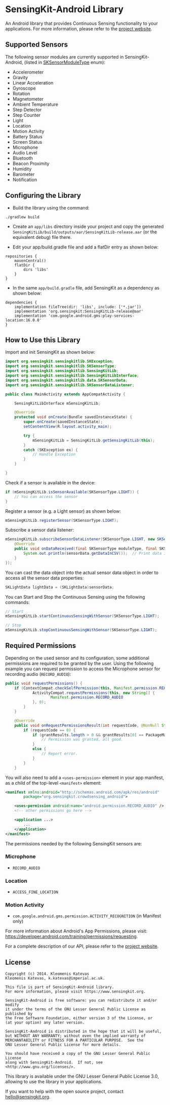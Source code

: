 # SensingKit-Android Library

An Android library that provides Continuous Sensing functionality to your applications. For more information, please refer to the [project website](https://www.sensingkit.org).


## Supported Sensors

The following sensor modules are currently supported in SensingKit-Android, (listed in [SKSensorModuleType](SensingKitLib/src/main/java/org/sensingkit/sensingkitlib/SKSensorModuleType.java) enum):

- Accelerometer
- Gravity
- Linear Acceleration
- Gyroscope
- Rotation
- Magnetometer
- Ambient Temperature
- Step Detector
- Step Counter
- Light
- Location
- Motion Activity
- Battery Status
- Screen Status
- Microphone
- Audio Level
- Bluetooth
- Beacon Proximity
- Humidity
- Barometer
- Notification

## Configuring the Library

- Build the library using the command:

```
./gradlew build
```

- Create an `app/libs` directory inside your project and copy the generated `SensingKitLib/build/outputs/aar/SensingKitLib-release.aar` (or the equivalent debug) file there.

- Edit your app/build.gradle file and add a flatDir entry as shown below:

```
repositories {
    mavenCentral()
    flatDir {
        dirs 'libs'
    }
}
```


- In the same `app/build.gradle` file, add SensingKit as a dependency as shown below:

```
dependencies {
    implementation fileTree(dir: 'libs', include: ['*.jar'])
    implementation 'org.sensingkit:SensingKitLib-release@aar'
    implementation 'com.google.android.gms:play-services-location:16.0.0'
}
```


## How to Use this Library

Import and init SensingKit as shown below:

```java
import org.sensingkit.sensingkitlib.SKException;
import org.sensingkit.sensingkitlib.SKSensorType;
import org.sensingkit.sensingkitlib.SensingKitLib;
import org.sensingkit.sensingkitlib.SensingKitLibInterface;
import org.sensingkit.sensingkitlib.data.SKSensorData;
import org.sensingkit.sensingkitlib.SKSensorDataListener;

public class MainActivity extends AppCompatActivity {

    SensingKitLibInterface mSensingKitLib;

    @Override
    protected void onCreate(Bundle savedInstanceState) {
        super.onCreate(savedInstanceState);
        setContentView(R.layout.activity_main);

        try {
            mSensingKitLib = SensingKitLib.getSensingKitLib(this);
        }
        catch (SKException ex) {
            // Handle Exception
        }
    }

}
```


Check if a sensor is available in the device:

```java
if (mSensingKitLib.isSensorAvailable(SKSensorType.LIGHT)) {
    // You can access the sensor
}
```


Register a sensor (e.g. a Light sensor) as shown below:

```java
mSensingKitLib.registerSensor(SKSensorType.LIGHT);
```


Subscribe a sensor data listener:

```java
mSensingKitLib.subscribeSensorDataListener(SKSensorType.LIGHT, new SKSensorDataListener() {
    @Override
    public void onDataReceived(final SKSensorType moduleType, final SKSensorData sensorData) {
        System.out.println(sensorData.getDataInCSV());  // Print data in CSV format
    }
});
```


You can cast the data object into the actual sensor data object in order to access all the sensor data properties:

```java
SKLightData lightData = (SKLightData)sensorData;
```


You can Start and Stop the Continuous Sensing using the following commands:

```java
// Start
mSensingKitLib.startContinuousSensingWithSensor(SKSensorType.LIGHT);

// Stop
mSensingKitLib.stopContinuousSensingWithSensor(SKSensorType.LIGHT);
```

## Required Permissions

Depending on the used sensor and its configuration, some additional permissions are required to be granted by the user. Using the following example you can request permission to access the Microphone sensor for recording audio (`RECORD_AUDIO`):

```java
public void requestPermissions() {
    if (ContextCompat.checkSelfPermission(this, Manifest.permission.RECORD_AUDIO) != PackageManager.PERMISSION_GRANTED) {
            ActivityCompat.requestPermissions(this, new String[] {
                    Manifest.permission.RECORD_AUDIO
            }, 0);
        }
    }

    @Override
    public void onRequestPermissionsResult(int requestCode, @NonNull String[] permissions, @NonNull int[] grantResults) {
        if (requestCode == 0) {
            if (grantResults.length > 0 && grantResults[0] == PackageManager.PERMISSION_GRANTED) {
                // Permission was granted, all good.
            }
            else {
                // Report error.
            }
        }
    }
```

You will also need to add a `<uses-permission>` element in your app manifest, as a child of the top-level `<manifest>` element:

```xml
<manifest xmlns:android="http://schemas.android.com/apk/res/android"
        package="org.sensingkit.crowdsensing_android">

    <uses-permission android:name="android.permission.RECORD_AUDIO" />
    <!-- other permissions go here -->

    <application ...>
        ...
    </application>
</manifest>
```

The permissions needed by the following SensingKit sensors are:

### Microphone

- `RECORD_AUDIO`


### Location
- `ACCESS_FINE_LOCATION`


### Motion Activity

- `com.google.android.gms.permission.ACTIVITY_RECOGNITION` (in Manifest only)


For more information about Android's App Permissions, please visit: https://developer.android.com/training/permissions/requesting.



For a complete description of our API, please refer to the [project website](https://www.sensingkit.org).

## License

```
Copyright (c) 2014. Kleomenis Katevas
Kleomenis Katevas, k.katevas@imperial.ac.uk.

This file is part of SensingKit-Android library.
For more information, please visit https://www.sensingkit.org.

SensingKit-Android is free software: you can redistribute it and/or modify
it under the terms of the GNU Lesser General Public License as published by
the Free Software Foundation, either version 3 of the License, or
(at your option) any later version.

SensingKit-Android is distributed in the hope that it will be useful,
but WITHOUT ANY WARRANTY; without even the implied warranty of
MERCHANTABILITY or FITNESS FOR A PARTICULAR PURPOSE.  See the
GNU Lesser General Public License for more details.

You should have received a copy of the GNU Lesser General Public License
along with SensingKit-Android.  If not, see <http://www.gnu.org/licenses/>.
```

This library is available under the GNU Lesser General Public License 3.0, allowing to use the library in your applications.

If you want to help with the open source project, contact hello@sensingkit.org.
